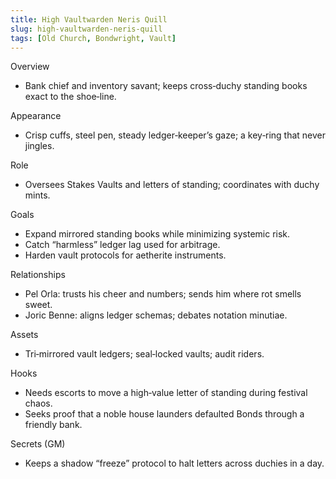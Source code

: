 ```yaml
---
title: High Vaultwarden Neris Quill
slug: high-vaultwarden-neris-quill
tags: [Old Church, Bondwright, Vault]
---
```


Overview
- Bank chief and inventory savant; keeps cross‑duchy standing books exact to the shoe‑line.

Appearance
- Crisp cuffs, steel pen, steady ledger‑keeper’s gaze; a key‑ring that never jingles.

Role
- Oversees Stakes Vaults and letters of standing; coordinates with duchy mints.

Goals
- Expand mirrored standing books while minimizing systemic risk.
- Catch “harmless” ledger lag used for arbitrage.
- Harden vault protocols for aetherite instruments.

Relationships
- Pel Orla: trusts his cheer and numbers; sends him where rot smells sweet.
- Joric Benne: aligns ledger schemas; debates notation minutiae.

Assets
- Tri‑mirrored vault ledgers; seal‑locked vaults; audit riders.

Hooks
- Needs escorts to move a high‑value letter of standing during festival chaos.
- Seeks proof that a noble house launders defaulted Bonds through a friendly bank.

Secrets (GM)
- Keeps a shadow “freeze” protocol to halt letters across duchies in a day.

